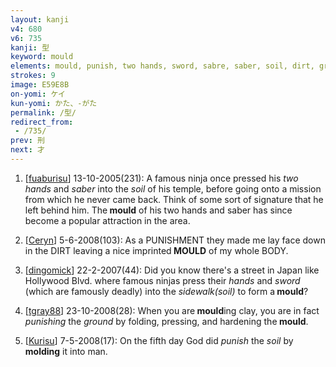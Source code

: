 ```yaml
---
layout: kanji
v4: 680
v6: 735
kanji: 型
keyword: mould
elements: mould, punish, two hands, sword, sabre, saber, soil, dirt, ground
strokes: 9
image: E59E8B
on-yomi: ケイ
kun-yomi: かた、-がた
permalink: /型/
redirect_from:
 - /735/
prev: 刑
next: 才
---
```


1) [<a href="http://kanji.koohii.com/profile/fuaburisu">fuaburisu</a>] 13-10-2005(231): A famous ninja once pressed his <em>two hands</em> and <em>saber</em> into the <em>soil</em> of his temple, before going onto a mission from which he never came back. Think of some sort of signature that he left behind him. The<strong> mould</strong> of his two hands and saber has since become a popular attraction in the area.

2) [<a href="http://kanji.koohii.com/profile/Ceryn">Ceryn</a>] 5-6-2008(103): As a PUNISHMENT they made me lay face down in the DIRT leaving a nice imprinted<strong> MOULD</strong> of my whole BODY.

3) [<a href="http://kanji.koohii.com/profile/dingomick">dingomick</a>] 22-2-2007(44): Did you know there&#039;s a street in Japan like Hollywood Blvd. where famous ninjas press their <em>hands</em> and <em>sword</em> (which are famously deadly) into the <em>sidewalk(soil)</em> to form a<strong> mould</strong>?

4) [<a href="http://kanji.koohii.com/profile/tgray88">tgray88</a>] 23-10-2008(28): When you are<strong> mould</strong>ing clay, you are in fact <em>punishing</em> the <em>ground</em> by folding, pressing, and hardening the<strong> mould</strong>.

5) [<a href="http://kanji.koohii.com/profile/Kurisu">Kurisu</a>] 7-5-2008(17): On the fifth day God did <em>punish</em> the <em>soil</em> by <strong>molding</strong> it into man.

